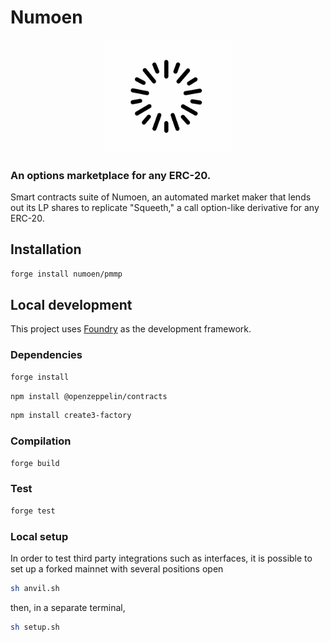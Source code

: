 # Numoen

<p align="center">
  <img src="./image/Numoen_logo2.png" width="200" alt="Numoen">
</p>

### An options marketplace for any ERC-20.

Smart contracts suite of Numoen, an automated market maker that lends out its LP shares to replicate "Squeeth," a call option-like derivative for any ERC-20. 

## Installation


```bash
forge install numoen/pmmp
```

## Local development

This project uses [Foundry](https://github.com/foundry-rs/foundry) as the development framework.

### Dependencies

```bash
forge install
```

```bash
npm install @openzeppelin/contracts
```

```bash
npm install create3-factory
```

### Compilation

```bash
forge build
```

### Test

```bash
forge test
```

### Local setup

In order to test third party integrations such as interfaces, it is possible to set up a forked mainnet with several positions open

```bash
sh anvil.sh
```

then, in a separate terminal,

```bash
sh setup.sh
```
